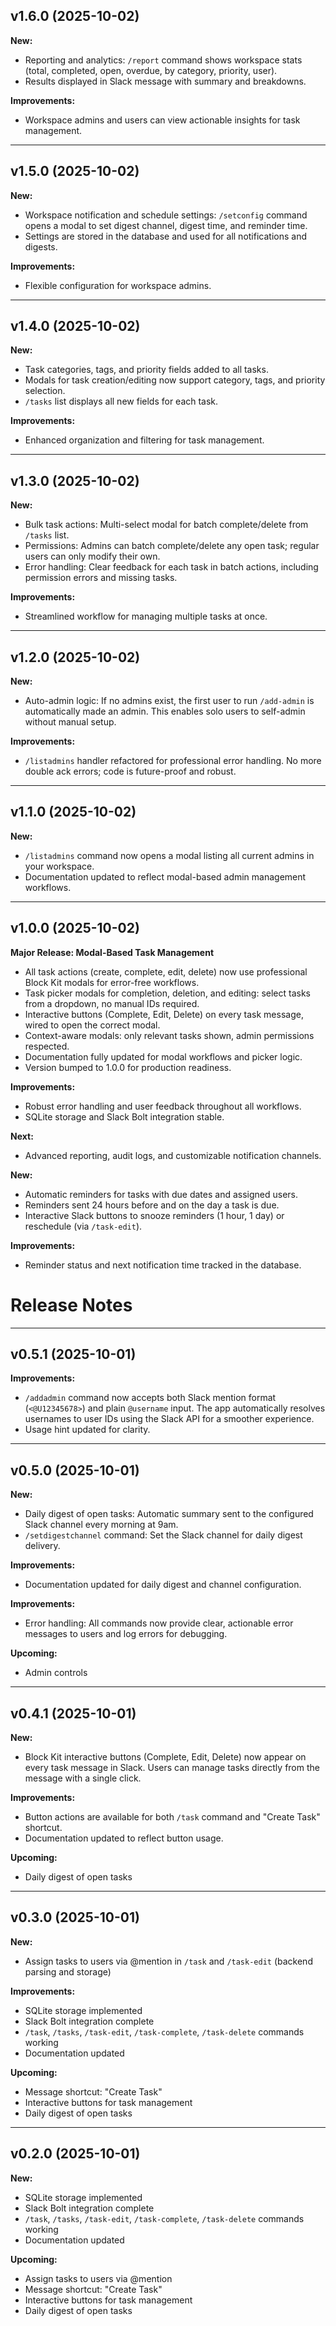 
## v1.6.0 (2025-10-02)

**New:**

- Reporting and analytics: `/report` command shows workspace stats (total, completed, open, overdue, by category, priority, user).
- Results displayed in Slack message with summary and breakdowns.

**Improvements:**

- Workspace admins and users can view actionable insights for task management.

---

## v1.5.0 (2025-10-02)

**New:**

- Workspace notification and schedule settings: `/setconfig` command opens a modal to set digest channel, digest time, and reminder time.
- Settings are stored in the database and used for all notifications and digests.

**Improvements:**

- Flexible configuration for workspace admins.

---

## v1.4.0 (2025-10-02)

**New:**

- Task categories, tags, and priority fields added to all tasks.
- Modals for task creation/editing now support category, tags, and priority selection.
- `/tasks` list displays all new fields for each task.

**Improvements:**

- Enhanced organization and filtering for task management.

---

## v1.3.0 (2025-10-02)

**New:**

- Bulk task actions: Multi-select modal for batch complete/delete from `/tasks` list.
- Permissions: Admins can batch complete/delete any open task; regular users can only modify their own.
- Error handling: Clear feedback for each task in batch actions, including permission errors and missing tasks.

**Improvements:**

- Streamlined workflow for managing multiple tasks at once.

---

## v1.2.0 (2025-10-02)

**New:**

- Auto-admin logic: If no admins exist, the first user to run `/add-admin` is automatically made an admin. This enables solo users to self-admin without manual setup.

**Improvements:**

- `/listadmins` handler refactored for professional error handling. No more double ack errors; code is future-proof and robust.

---

## v1.1.0 (2025-10-02)

**New:**

- `/listadmins` command now opens a modal listing all current admins in your workspace.
- Documentation updated to reflect modal-based admin management workflows.

---

## v1.0.0 (2025-10-02)

**Major Release: Modal-Based Task Management**

- All task actions (create, complete, edit, delete) now use professional Block Kit modals for error-free workflows.
- Task picker modals for completion, deletion, and editing: select tasks from a dropdown, no manual IDs required.
- Interactive buttons (Complete, Edit, Delete) on every task message, wired to open the correct modal.
- Context-aware modals: only relevant tasks shown, admin permissions respected.
- Documentation fully updated for modal workflows and picker logic.
- Version bumped to 1.0.0 for production readiness.

**Improvements:**

- Robust error handling and user feedback throughout all workflows.
- SQLite storage and Slack Bolt integration stable.

**Next:**

- Advanced reporting, audit logs, and customizable notification channels.

**New:**

- Automatic reminders for tasks with due dates and assigned users.
- Reminders sent 24 hours before and on the day a task is due.
- Interactive Slack buttons to snooze reminders (1 hour, 1 day) or reschedule (via `/task-edit`).

**Improvements:**

- Reminder status and next notification time tracked in the database.

# Release Notes

---

## v0.5.1 (2025-10-01)

**Improvements:**

- `/addadmin` command now accepts both Slack mention format (`<@U12345678>`) and plain `@username` input. The app automatically resolves usernames to user IDs using the Slack API for a smoother experience.
- Usage hint updated for clarity.

---

## v0.5.0 (2025-10-01)

**New:**

- Daily digest of open tasks: Automatic summary sent to the configured Slack channel every morning at 9am.
- `/setdigestchannel` command: Set the Slack channel for daily digest delivery.

**Improvements:**

- Documentation updated for daily digest and channel configuration.

**Improvements:**

- Error handling: All commands now provide clear, actionable error messages to users and log errors for debugging.

**Upcoming:**

- Admin controls

---

## v0.4.1 (2025-10-01)

**New:**

- Block Kit interactive buttons (Complete, Edit, Delete) now appear on every task message in Slack. Users can manage tasks directly from the message with a single click.

**Improvements:**

- Button actions are available for both `/task` command and "Create Task" shortcut.
- Documentation updated to reflect button usage.

**Upcoming:**

- Daily digest of open tasks

---

## v0.3.0 (2025-10-01)

**New:**

- Assign tasks to users via @mention in `/task` and `/task-edit` (backend parsing and storage)

**Improvements:**

- SQLite storage implemented
- Slack Bolt integration complete
- `/task`, `/tasks`, `/task-edit`, `/task-complete`, `/task-delete` commands working
- Documentation updated

**Upcoming:**

- Message shortcut: "Create Task"
- Interactive buttons for task management
- Daily digest of open tasks

---

## v0.2.0 (2025-10-01)

**New:**

- SQLite storage implemented
- Slack Bolt integration complete
- `/task`, `/tasks`, `/task-edit`, `/task-complete`, `/task-delete` commands working
- Documentation updated

**Upcoming:**

- Assign tasks to users via @mention
- Message shortcut: "Create Task"
- Interactive buttons for task management
- Daily digest of open tasks
